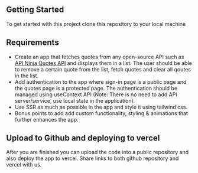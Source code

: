 ## Getting Started
To get started with this project clone this repository to your local machine

## Requirements
- Create an app that fetches quotes from any open-source API such as [API Ninja Quotes API](https://api-ninjas.com/api/quotes) and displays them in a list. The user should be able to remove a certain quote from the list, fetch quotes and clear all qoutes in the list.
- Add authentication to the app where sign-in page is a public page and the quotes page is a protected page. The authentication should be managed using useContext API (Note: There is no need to add API server/service, use local state in the application).
- Use SSR as much as possible in the app and style it using tailwind css.
- Bonus points to add add custom functionality, styling & animations that further enhances the app.

## Upload to Github and deploying to vercel
After you are finished you can upload the code into a public repository and also deploy the app to vercel. Share links to both github repository and vercel with us.
